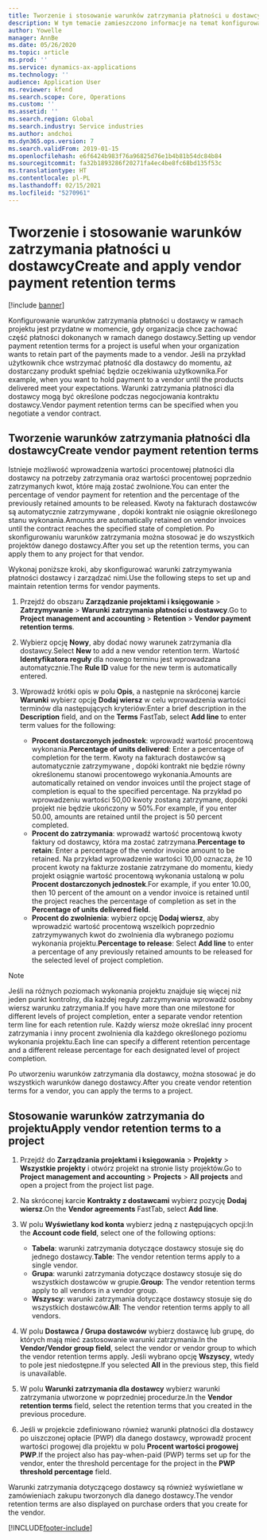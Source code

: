 ```yaml
---
title: Tworzenie i stosowanie warunków zatrzymania płatności u dostawcy
description: W tym temacie zamieszczono informacje na temat konfigurowania i zarządzania pozostałymi warunkami zatrzymania dla płatności dostawców.
author: Yowelle
manager: AnnBe
ms.date: 05/26/2020
ms.topic: article
ms.prod: ''
ms.service: dynamics-ax-applications
ms.technology: ''
audience: Application User
ms.reviewer: kfend
ms.search.scope: Core, Operations
ms.custom: ''
ms.assetid: ''
ms.search.region: Global
ms.search.industry: Service industries
ms.author: andchoi
ms.dyn365.ops.version: 7
ms.search.validFrom: 2019-01-15
ms.openlocfilehash: e6f6424b983f76a96825d76e1b4b81b54dc84b84
ms.sourcegitcommit: fa32b1893286f20271fa4ec4be8fc68bd135f53c
ms.translationtype: HT
ms.contentlocale: pl-PL
ms.lasthandoff: 02/15/2021
ms.locfileid: "5270961"
---
```

# <a name="create-and-apply-vendor-payment-retention-terms"></a><span data-ttu-id="03a99-103">Tworzenie i stosowanie warunków zatrzymania płatności u dostawcy</span><span class="sxs-lookup"><span data-stu-id="03a99-103">Create and apply vendor payment retention terms</span></span>

[!include [banner](../includes/banner.md)] 

<span data-ttu-id="03a99-104">Konfigurowanie warunków zatrzymania płatności u dostawcy w ramach projektu jest przydatne w momencie, gdy organizacja chce zachować część płatności dokonanych w ramach danego dostawcy.</span><span class="sxs-lookup"><span data-stu-id="03a99-104">Setting up vendor payment retention terms for a project is useful when your organization wants to retain part of the payments made to a vendor.</span></span> <span data-ttu-id="03a99-105">Jeśli na przykład użytkownik chce wstrzymać płatność dla dostawcy do momentu, aż dostarczany produkt spełniać będzie oczekiwania użytkownika.</span><span class="sxs-lookup"><span data-stu-id="03a99-105">For example, when you want to hold payment to a vendor until the products delivered meet your expectations.</span></span> <span data-ttu-id="03a99-106">Warunki zatrzymania płatności dla dostawcy mogą być określone podczas negocjowania kontraktu dostawcy.</span><span class="sxs-lookup"><span data-stu-id="03a99-106">Vendor payment retention terms can be specified when you negotiate a vendor contract.</span></span>

## <a name="create-vendor-payment-retention-terms"></a><span data-ttu-id="03a99-107">Tworzenie warunków zatrzymania płatności dla dostawcy</span><span class="sxs-lookup"><span data-stu-id="03a99-107">Create vendor payment retention terms</span></span>

<span data-ttu-id="03a99-108">Istnieje możliwość wprowadzenia wartości procentowej płatności dla dostawcy na potrzeby zatrzymania oraz wartości procentowej poprzednio zatrzymanych kwot, które mają zostać zwolnione.</span><span class="sxs-lookup"><span data-stu-id="03a99-108">You can enter the percentage of vendor payment for retention and the percentage of the previously retained amounts to be released.</span></span> <span data-ttu-id="03a99-109">Kwoty na fakturach dostawców są automatycznie zatrzymywane , dopóki kontrakt nie osiągnie określonego stanu wykonania.</span><span class="sxs-lookup"><span data-stu-id="03a99-109">Amounts are automatically retained on vendor invoices until the contract reaches the specified state of completion.</span></span> <span data-ttu-id="03a99-110">Po skonfigurowaniu warunków zatrzymania można stosować je do wszystkich projektów danego dostawcy.</span><span class="sxs-lookup"><span data-stu-id="03a99-110">After you set up the retention terms, you can apply them to any project for that vendor.</span></span>

<span data-ttu-id="03a99-111">Wykonaj poniższe kroki, aby skonfigurować warunki zatrzymywania płatności dostawcy i zarządzać nimi.</span><span class="sxs-lookup"><span data-stu-id="03a99-111">Use the following steps to set up and maintain retention terms for vendor payments.</span></span> 

1. <span data-ttu-id="03a99-112">Przejdź do obszaru **Zarządzanie projektami i księgowanie** > **Zatrzymywanie** > **Warunki zatrzymania płatności u dostawcy**.</span><span class="sxs-lookup"><span data-stu-id="03a99-112">Go to **Project management and accounting** > **Retention** > **Vendor payment retention terms**.</span></span>
2. <span data-ttu-id="03a99-113">Wybierz opcję **Nowy**, aby dodać nowy warunek zatrzymania dla dostawcy.</span><span class="sxs-lookup"><span data-stu-id="03a99-113">Select **New** to add a new vendor retention term.</span></span> <span data-ttu-id="03a99-114">Wartość **Identyfikatora reguły** dla nowego terminu jest wprowadzana automatycznie.</span><span class="sxs-lookup"><span data-stu-id="03a99-114">The **Rule ID** value for the new term is automatically entered.</span></span> 
3. <span data-ttu-id="03a99-115">Wprowadź krótki opis w polu **Opis**, a następnie na skróconej karcie **Warunki** wybierz opcję **Dodaj wiersz** w celu wprowadzenia wartości terminów dla następujących kryteriów:</span><span class="sxs-lookup"><span data-stu-id="03a99-115">Enter a brief description in the **Description** field, and on the **Terms** FastTab, select **Add line** to enter term values for the following:</span></span>

   - <span data-ttu-id="03a99-116">**Procent dostarczonych jednostek**: wprowadź wartość procentową wykonania.</span><span class="sxs-lookup"><span data-stu-id="03a99-116">**Percentage of units delivered**: Enter a percentage of completion for the term.</span></span> <span data-ttu-id="03a99-117">Kwoty na fakturach dostawców są automatycznie zatrzymywane , dopóki kontrakt nie będzie równy określonemu stanowi procentowego wykonania.</span><span class="sxs-lookup"><span data-stu-id="03a99-117">Amounts are automatically retained on vendor invoices until the project stage of completion is equal to the specified percentage.</span></span> <span data-ttu-id="03a99-118">Na przykład po wprowadzeniu wartości 50,00 kwoty zostaną zatrzymane, dopóki projekt nie będzie ukończony w 50%.</span><span class="sxs-lookup"><span data-stu-id="03a99-118">For example, if you enter 50.00, amounts are retained until the project is 50 percent completed.</span></span>
   - <span data-ttu-id="03a99-119">**Procent do zatrzymania**: wprowadź wartość procentową kwoty faktury od dostawcy, która ma zostać zatrzymana.</span><span class="sxs-lookup"><span data-stu-id="03a99-119">**Percentage to retain**: Enter a percentage of the vendor invoice amount to be retained.</span></span> <span data-ttu-id="03a99-120">Na przykład wprowadzenie wartości 10,00 oznacza, że 10 procent kwoty na fakturze zostanie zatrzymane do momentu, kiedy projekt osiągnie wartość procentową wykonania ustaloną w polu **Procent dostarczonych jednostek**.</span><span class="sxs-lookup"><span data-stu-id="03a99-120">For example, if you enter 10.00, then 10 percent of the amount on a vendor invoice is retained until the project reaches the percentage of completion as set in the **Percentage of units delivered field**.</span></span>
   - <span data-ttu-id="03a99-121">**Procent do zwolnienia**: wybierz opcję **Dodaj wiersz**, aby wprowadzić wartość procentową wszelkich poprzednio zatrzymywanych kwot do zwolnienia dla wybranego poziomu wykonania projektu.</span><span class="sxs-lookup"><span data-stu-id="03a99-121">**Percentage to release**: Select **Add line** to enter a percentage of any previously retained amounts to be released for the selected level of project completion.</span></span>

> [!NOTE]
> <span data-ttu-id="03a99-122">Jeśli na różnych poziomach wykonania projektu znajduje się więcej niż jeden punkt kontrolny, dla każdej reguły zatrzymywania wprowadź osobny wiersz warunku zatrzymania.</span><span class="sxs-lookup"><span data-stu-id="03a99-122">If you have more than one milestone for different levels of project completion, enter a separate vendor retention term line for each retention rule.</span></span> <span data-ttu-id="03a99-123">Każdy wiersz może określać inny procent zatrzymania i inny procent zwolnienia dla każdego określonego poziomu wykonania projektu.</span><span class="sxs-lookup"><span data-stu-id="03a99-123">Each line can specify a different retention percentage and a different release percentage for each designated level of project completion.</span></span>

<span data-ttu-id="03a99-124">Po utworzeniu warunków zatrzymania dla dostawcy, można stosować je do wszystkich warunków danego dostawcy.</span><span class="sxs-lookup"><span data-stu-id="03a99-124">After you create vendor retention terms for a vendor, you can apply the terms to a project.</span></span>

## <a name="apply-vendor-retention-terms-to-a-project"></a><span data-ttu-id="03a99-125">Stosowanie warunków zatrzymania do projektu</span><span class="sxs-lookup"><span data-stu-id="03a99-125">Apply vendor retention terms to a project</span></span>

1. <span data-ttu-id="03a99-126">Przejdź do **Zarządzania projektami i księgowania** > **Projekty** > **Wszystkie projekty** i otwórz projekt na stronie listy projektów.</span><span class="sxs-lookup"><span data-stu-id="03a99-126">Go to **Project management and accounting** > **Projects** > **All projects** and open a project from the project list page.</span></span>
2. <span data-ttu-id="03a99-127">Na skróconej karcie **Kontrakty z dostawcami** wybierz pozycję **Dodaj wiersz**.</span><span class="sxs-lookup"><span data-stu-id="03a99-127">On the **Vendor agreements** FastTab, select **Add line**.</span></span>
3. <span data-ttu-id="03a99-128">W polu **Wyświetlany kod konta** wybierz jedną z następujących opcji:</span><span class="sxs-lookup"><span data-stu-id="03a99-128">In the **Account code field**, select one of the following options:</span></span> 

   - <span data-ttu-id="03a99-129">**Tabela**: warunki zatrzymania dotyczące dostawcy stosuje się do jednego dostawcy.</span><span class="sxs-lookup"><span data-stu-id="03a99-129">**Table**: The vendor retention terms apply to a single vendor.</span></span>
   - <span data-ttu-id="03a99-130">**Grupa**: warunki zatrzymania dotyczące dostawcy stosuje się do wszystkich dostawców w grupie.</span><span class="sxs-lookup"><span data-stu-id="03a99-130">**Group**: The vendor retention terms apply to all vendors in a vendor group.</span></span>
   - <span data-ttu-id="03a99-131">**Wszyscy**: warunki zatrzymania dotyczące dostawcy stosuje się do wszystkich dostawców.</span><span class="sxs-lookup"><span data-stu-id="03a99-131">**All**: The vendor retention terms apply to all vendors.</span></span>

4. <span data-ttu-id="03a99-132">W polu **Dostawca / Grupa dostawców** wybierz dostawcę lub grupę, do których mają mieć zastosowanie warunki zatrzymania.</span><span class="sxs-lookup"><span data-stu-id="03a99-132">In the **Vendor/Vendor group field**, select the vendor or vendor group to which the vendor retention terms apply.</span></span> <span data-ttu-id="03a99-133">Jeśli wybrano opcję **Wszyscy**, wtedy to pole jest niedostępne.</span><span class="sxs-lookup"><span data-stu-id="03a99-133">If you selected **All** in the previous step, this field is unavailable.</span></span>
5. <span data-ttu-id="03a99-134">W polu **Warunki zatrzymania dla dostawcy** wybierz warunki zatrzymania utworzone w poprzedniej procedurze.</span><span class="sxs-lookup"><span data-stu-id="03a99-134">In the **Vendor retention terms** field, select the retention terms that you created in the previous procedure.</span></span>
6. <span data-ttu-id="03a99-135">Jeśli w projekcie zdefiniowano również warunki płatności dla dostawcy po uiszczonej opłacie (PWP) dla danego dostawcy, wprowadź procent wartości progowej dla projektu w polu **Procent wartości progowej PWP**.</span><span class="sxs-lookup"><span data-stu-id="03a99-135">If the project also has pay-when-paid (PWP) terms set up for the vendor, enter the threshold percentage for the project in the **PWP threshold percentage** field.</span></span>

<span data-ttu-id="03a99-136">Warunki zatrzymania dotyczącego dostawcy są również wyświetlane w zamówieniach zakupu tworzonych dla danego dostawcy.</span><span class="sxs-lookup"><span data-stu-id="03a99-136">The vendor retention terms are also displayed on purchase orders that you create for the vendor.</span></span>


[!INCLUDE[footer-include](../includes/footer-banner.md)]